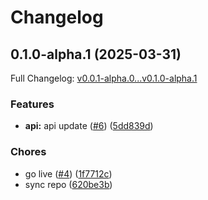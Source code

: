 # Changelog

## 0.1.0-alpha.1 (2025-03-31)

Full Changelog: [v0.0.1-alpha.0...v0.1.0-alpha.1](https://github.com/a1ndreay/booking.com/compare/v0.0.1-alpha.0...v0.1.0-alpha.1)

### Features

* **api:** api update ([#6](https://github.com/a1ndreay/booking.com/issues/6)) ([5dd839d](https://github.com/a1ndreay/booking.com/commit/5dd839d8a2842231d6e22c7877efd4530c610195))


### Chores

* go live ([#4](https://github.com/a1ndreay/booking.com/issues/4)) ([1f7712c](https://github.com/a1ndreay/booking.com/commit/1f7712c371fa887a65fe2737b443440953db7311))
* sync repo ([620be3b](https://github.com/a1ndreay/booking.com/commit/620be3b4d9cb41a5a16ce83f043458d7ad174047))
